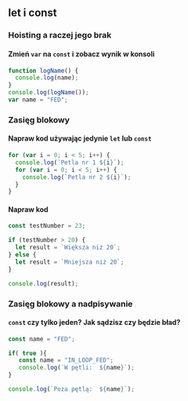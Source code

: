 ## let i const

### Hoisting a raczej jego brak

#### Zmień `var` na `const` i zobacz wynik w konsoli

```javascript
function logName() {
  console.log(name);
}
console.log(logName());
var name = "FED";
```

### Zasięg blokowy

#### Napraw kod używając jedynie `let` lub `const`

```javascript
for (var i = 0; i < 5; i++) {
  console.log(`Petla nr 1 ${i}`);
  for (var i = 0; i < 5; i++) {
    console.log(`Petla nr 2 ${i}`);
  }
}
```

#### Napraw kod

```javascript
const testNumber = 23;

if (testNumber > 20) {
  let result = `Większa niż 20`;
} else {
  let result = `Mniejsza niż 20`;
}

console.log(result);
```

### Zasięg blokowy a nadpisywanie

#### `const` czy tylko jeden? Jak sądzisz czy będzie bład?

```javascript
const name = "FED";

if( true ){
   const name = "IN_LOOP_FED";
   console.log(`W pętli:  ${name}`);
}

console.log(`Poza pętlą:  ${name}`);
```
